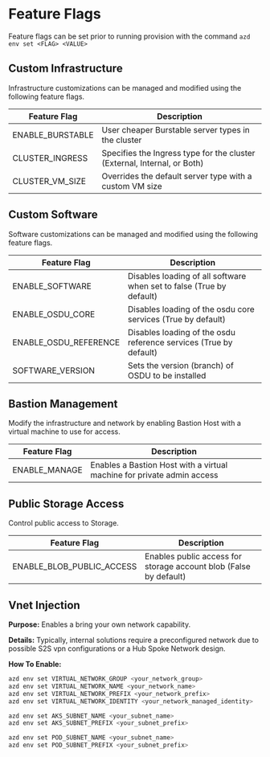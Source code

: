 # Feature Flags

Feature flags can be set prior to running provision with the command `azd env set <FLAG> <VALUE>`

## Custom Infrastructure

Infrastructure customizations can be managed and modified using the following feature flags.

| Feature Flag              | Description                                                                 |
|---------------------------|-----------------------------------------------------------------------------|
| ENABLE_BURSTABLE          | User cheaper Burstable server types in the cluster                          |
| CLUSTER_INGRESS           | Specifies the Ingress type for the cluster (External, Internal, or Both)    |
| CLUSTER_VM_SIZE           | Overrides the default server type with a custom VM size                     |


## Custom Software

Software customizations can be managed and modified using the following feature flags.

| Feature Flag              | Description                                                                 |
|---------------------------|-----------------------------------------------------------------------------|
| ENABLE_SOFTWARE           | Disables loading of all software when set to false (True by default)        |
| ENABLE_OSDU_CORE          | Disables loading of the osdu core services (True by default)                |
| ENABLE_OSDU_REFERENCE     | Disables loading of the osdu reference services (True by default)           |
| SOFTWARE_VERSION          | Sets the version (branch) of OSDU to be installed                           |

## Bastion Management

Modify the infrastructure and network by enabling Bastion Host with a virtual machine to use for access.

| Feature Flag              | Description                                                                 |
|---------------------------|-----------------------------------------------------------------------------|
| ENABLE_MANAGE             | Enables a Bastion Host with a virtual machine for private admin access      |

## Public Storage Access

Control public access to Storage.

| Feature Flag              | Description                                                                 |
|---------------------------|-----------------------------------------------------------------------------|
| ENABLE_BLOB_PUBLIC_ACCESS | Enables public access for storage account blob (False by default)           |


## Vnet Injection

__Purpose:__ Enables a bring your own network capability.

__Details:__ Typically, internal solutions require a preconfigured network due to possible S2S vpn configurations or a Hub Spoke Network design.

__How To Enable:__

```bash
azd env set VIRTUAL_NETWORK_GROUP <your_network_group>
azd env set VIRTUAL_NETWORK_NAME <your_network_name>
azd env set VIRTUAL_NETWORK_PREFIX <your_network_prefix>
azd env set VIRTUAL_NETWORK_IDENTITY <your_network_managed_identity>

azd env set AKS_SUBNET_NAME <your_subnet_name>
azd env set AKS_SUBNET_PREFIX <your_subnet_prefix>

azd env set POD_SUBNET_NAME <your_subnet_name>
azd env set POD_SUBNET_PREFIX <your_subnet_prefix>
```


